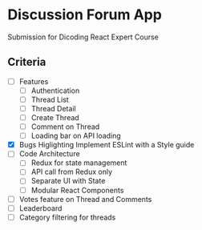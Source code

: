 # Discussion Forum App
Submission for Dicoding React Expert Course

## Criteria
- [ ] Features
    - [ ] Authentication
    - [ ] Thread List
    - [ ] Thread Detail
    - [ ] Create Thread
    - [ ] Comment on Thread
    - [ ] Loading bar on API loading
- [x] Bugs Higlighting
    Implement ESLint with a Style guide
- [ ] Code Architecture
    - [ ] Redux for state management
    - [ ] API call from Redux only
    - [ ] Separate UI with State
    - [ ] Modular React Components

- [ ] Votes feature on Thread and Comments
- [ ] Leaderboard
- [ ] Category filtering for threads